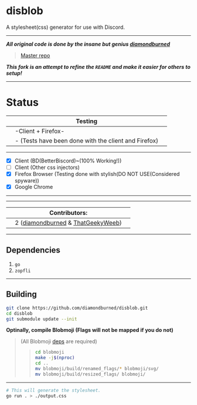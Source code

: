 # disblob
A stylesheet(css) generator for use with Discord.
***
***All original code is done by the insane but genius [diamondburned](https://github.com/diamondburned/)***
> [Master repo](https://github.com/diamondburned/disblob)

***This fork is an attempt to refine the `README` and make it easier for others to setup!***
***
# Status

|  | Testing |  |
|--|--|--|
|  | 		-Client + Firefox-		 |  |
|  |-  (Tests have been done with the client and Firefox)  |  
***
 - [x] Client (BD(BetterBiscord)~(100% Working!))
 - [ ] Client (Other css injectors)
 - [x] Firefox Browser (Testing done with stylish(DO NOT USE(Considered spyware)) 
 - [x] Google Chrome
***
***
|  | Contributors:|  |
|--|--|--|
|  | 		2 ([diamondburned](https://github.com/diamondburned/) & [ThatGeekyWeeb](https://github.com/ThatGeekyWeeb))

***
## Dependencies
  1. `go`
  2. `zopfli`
***
## Building

```sh
git clone https://github.com/diamondburned/disblob.git
cd disblob
git submodule update --init
```
**Optinally, compile Blobmoji (Flags will not be mapped if you do not)**
>(All Blobmoji [deps](https://github.com/C1710/blobmoji/wiki/Build-instructions) are required)
> >```sh
> >cd blobmoji
> >make -j$(nproc)
> >cd ..
> >mv blobmoji/build/renamed_flags/* blobmoji/svg/
> >mv blobmoji/build/resized_flags/ blobmoji/
> >```
***
```sh
# This will generate the stylesheet.
go run . > ./output.css
```
